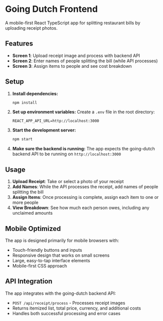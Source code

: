 # Going Dutch Frontend

A mobile-first React TypeScript app for splitting restaurant bills by uploading
receipt photos.

## Features

- **Screen 1**: Upload receipt image and process with backend API
- **Screen 2**: Enter names of people splitting the bill (while API processes)
- **Screen 3**: Assign items to people and see cost breakdown

## Setup

1. **Install dependencies:**

   ```bash
   npm install
   ```

2. **Set up environment variables:** Create a `.env` file in the root directory:

   ```
   REACT_APP_API_URL=http://localhost:3000
   ```

3. **Start the development server:**

   ```bash
   npm start
   ```

4. **Make sure the backend is running:** The app expects the going-dutch backend
   API to be running on `http://localhost:3000`

## Usage

1. **Upload Receipt**: Take or select a photo of your receipt
2. **Add Names**: While the API processes the receipt, add names of people
   splitting the bill
3. **Assign Items**: Once processing is complete, assign each item to one or
   more people
4. **View Breakdown**: See how much each person owes, including any unclaimed
   amounts

## Mobile Optimized

The app is designed primarily for mobile browsers with:

- Touch-friendly buttons and inputs
- Responsive design that works on small screens
- Large, easy-to-tap interface elements
- Mobile-first CSS approach

## API Integration

The app integrates with the going-dutch backend API:

- `POST /api/receipt/process` - Processes receipt images
- Returns itemized list, total price, currency, and additional costs
- Handles both successful processing and error cases
